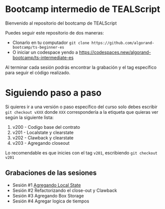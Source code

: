 # Bootcamp intermedio de TEALScript

Bienvenido al repositorio del bootcamp de TEALScript

Puedes seguir este repositorio de dos maneras:
- Clonarlo en tu computador `git clone https://github.com/algorand-bootcamp/ts-beginner-es`
- O iniciar un codespace yendo a https://codespaces.new/algorand-bootcamp/ts-intermediate-es

Al terminar cada sesión podrás encontrar la grabación y el tag específico para seguir el código realizado.

# Siguiendo paso a paso

Si quieres ir a una versión o paso específico del curso solo debes escribir `git checkout vXXX` donde `XXX` correspondería a la etiqueta que quieras ver según la siguiente lista:

1. v200 - Codigo base del contrato
2. v201 - Localstate y clearstate
3. v202 - Clawback y clearstate
4. v203 - Agregando closeout

Lo recomendable es que inicies con el tag `v201`, escribiendo `git checkout v201`


## Grabaciones de las sesiones
- Sesión #1 [Agregando Local State](https://youtu.be/H4JalPdKt0Q)
- Sesión #2 Refactorizando el close-out y Clawback
- Sesión #3 Agregando Box Storage
- Sesión #4 Agregar logica de tiempos
